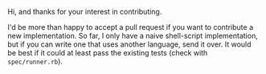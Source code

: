 Hi, and thanks for your interest in contributing.

I'd be more than happy to accept a pull request if you want to contribute a new implementation.
So far, I only have a naive shell-script implementation, but if you can write one that uses another language, send it over.
It would be best if it could at least pass the existing tests (check with `spec/runner.rb`).
